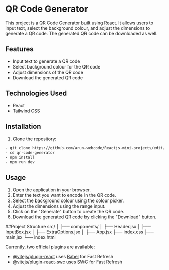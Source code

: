 # QR Code Generator

This project is a QR Code Generator built using React. It allows users to input text, select the background colour, and adjust the dimensions to generate a QR code. The generated QR code can be downloaded as well.

## Features

- Input text to generate a QR code
- Select background colour for the QR code
- Adjust dimensions of the QR code
- Download the generated QR code

## Technologies Used

- React
- Tailwind CSS

## Installation

1. Clone the repository:

  ```bash
  - git clone https://github.com/arun-webcode/Reactjs-mini-projects/edit/main/01-qrcode-gen
  - cd qr-code-generator
  - npm install
  - npm run dev
  ```

## Usage
1. Open the application in your browser.
2. Enter the text you want to encode in the QR code.
3. Select the background colour using the colour picker.
4. Adjust the dimensions using the range input.
5. Click on the "Generate" button to create the QR code.
6. Download the generated QR code by clicking the "Download" button.

##Project Structure
src/
│ 
├── components/
│   ├── Header.jsx
│   ├── InputBox.jsx
│   ├── ExtraOptions.jsx
│
├── App.jsx
├── index.css
├── main.jsx
└── index.html


Currently, two official plugins are available:

- [@vitejs/plugin-react](https://github.com/vitejs/vite-plugin-react/blob/main/packages/plugin-react/README.md) uses [Babel](https://babeljs.io/) for Fast Refresh
- [@vitejs/plugin-react-swc](https://github.com/vitejs/vite-plugin-react-swc) uses [SWC](https://swc.rs/) for Fast Refresh
